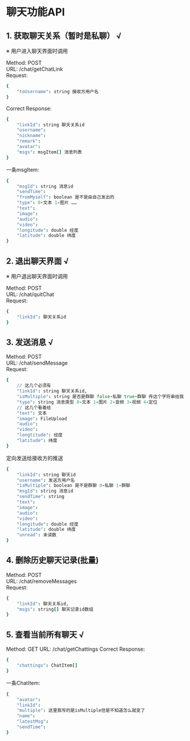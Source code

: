 # 聊天功能API

## 1. 获取聊天关系（暂时是私聊） √

※ 用户进入聊天界面时调用  

Method: POST  
URL: /chat/getChatLink  
Request:
```coffeescript
{
    "toUsername": string 接收方用户名
}
```
Correct Response:
```coffeescript
{
    "linkId": string 聊天关系id
    "username": 
    "nickname":
    "remark":
    "avatar":
    "msgs": msgItem[] 消息列表
}
```
一条msgItem:
```coffeescript
{
    "msgId": string 消息id
    "sendTime": 
    "fromMyself": boolean 是不是由自己发出的
    "type": 0-文本 1-图片 ……
    "text":
    "image":
    "audio":
    "video":
    "longitude": double 经度
    "latitude": double 纬度
}
```

## 2. 退出聊天界面 √

※ 用户退出聊天界面时调用

Method: POST  
URL: /chat/quitChat  
Request:
```coffeescript
{
    "linkId": 聊天关系id
}
```

## 3. 发送消息 √

Method: POST  
URL: /chat/sendMessage  
Request:
```coffeescript
{
    // 这几个必须有
    "linkId": string 聊天关系id,
    "isMultiple": string 是否是群聊 false-私聊 true-群聊 传这个字符串给我
    "type": string 消息类型 0-文本 1-图片 2-音频 3-视频 4-定位
    // 这几个看着给
    "text": 文本
    "image": FileUpload
    "audio":
    "video":
    "longtitude": 经度
    "latitude": 纬度
}
```
定向发送给接收方的推送
```coffeescript
{
    "linkId": string 聊天id
    "username": 发送方用户名
    "isMultiple": boolean 是不是群聊 0-私聊 1-群聊
    "msgId": string 消息id
    "sendTime": string
    "text":
    "image":
    "audio":
    "video":
    "longitude": double 经度
    "latitude": double 纬度
    "unread": 未读数
}
```

## 4. 删除历史聊天记录(批量)

Method: POST  
URL: /chat/removeMessages  
Request:
```coffeescript
{
    "linkId": 聊天关系id,
    "msgs": string[] 聊天记录id数组
}
```

## 5. 查看当前所有聊天 √

Method: GET
URL: /chat/getChattings
Correct Response:
```coffeescript
{
    "chattings": ChatItem[]
}
```
一条ChatItem:  
```coffeescript
{
    "avatar": 
    "linkId": 
    "multiple": 这里我写的是isMultiple但是不知道怎么就变了
    "name": 
    "latestMsg": 
    "sendTime": 
}
```